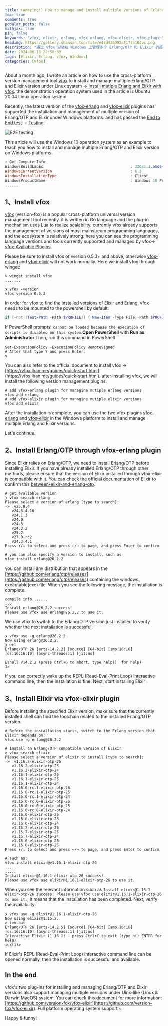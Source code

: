 ```yaml
---
title: (Amazing!) How to manage and install multiple versions of Erlang/OTP and Elixir via vfox in Windows
toc: true
comments: true
popular_posts: false
mathjax: true
pin: false
keywords: "vfox, elixir, erlang, vfox-erlang, vfox-elixir, vfox-plugin"
headimg: https://gallery.shansan.top/file/e47d436092cf177a103bc.png
description: "通过 vfox 安装在 Windows 上管理多个 Erlang/OTP 和 Elixir 的版本"
date: 2024-06-18 22:58:39
tags: [Elixir, Erlang, vfox, Windows]
categories: [vfox]
---
```


About a month ago, I wrote an article on how to use the cross-platform version management tool [vfox](https://github.com/version-fox/vfox) to install and manage multiple Erlang/OTP and Elixir version under Linux system -> [Install mutiple Erlang and Elixir with vfox](https://dev.to/yeshan333/install-mutiple-erlang-and-elixir-with-vfox-57ii). the demonstration operation system used in the article is Ubuntu 20.04 Linux operation system.

Recently, the latest version of the [vfox-erlang](https://github.com/version-fox/vfox-erlang) and [vfox-elixir](https://github.com/version-fox/vfox-elixir) plugins has supported the installation and management of multiple version of Erlang/OTP and Elixir under Windows platforms. and has passed the [End to End test](https://en.wikipedia.org/wiki/System_testing) -> [Testing](https://github.com/version-fox/vfox-elixir/actions/runs/9566734284).

![E2E testing](https://gallery.shansan.top/file/bb7f655d91fc39e97c57c.png)

This article will use the Windows 10 operation system as an example to teach you how to install and manage multiple Erlang/OTP and Elixir version on Windows platforms.

```powershell
> Get-ComputerInfo
WindowsBuildLabEx                                       : 22621.1.amd64fre.ni_release.220506-1250
WindowsCurrentVersion                                   : 6.3
WindowsInstallationType                                 : Client
WindowsProductName                                      : Windows 10 Pro
......
```

## 1、Install vfox

[vfox](https://vfox.lhan.me/) (version-fox) is a popular cross-platform universal version management tool recently. it is written in Go language and the plug-in mechanism uses Lua to realize scalability. currently vfox already supports the management of versions of most mainstream programming languages, and the ecosystem is relatively strong. here you can see the programming language versions and tools currently supported and managed by vfox->  [vfox-Available Plugins](https://vfox.lhan.me/plugins/available.html).

Please be sure to install vfox of version 0.5.3+ and above, otherwise [vfox-erlang](https://github.com/version-fox/vfox-erlang) and [vfox-elixir](https://github.com/version-fox/vfox-elixir) will not work normally. Here we install vfox through winget:

```shell
> winget install vfox
.......

❯ vfox -version
vfox version 0.5.3
```

In order for vfox to find the installed versions of Elixir and Erlang, vfox needs to be mounted to the powershell by default:


```PowerShell
if (-not (Test-Path -Path $PROFILE)) { New-Item -Type File -Path $PROFILE -Force }; Add-Content -Path $PROFILE -Value 'Invoke-Expression "$(vfox activate pwsh)"'
```

If PowerShell prompts: `cannot be loaded because the execution of scripts is disabled on this system`.**Open PowerShell** with **Run as Administrator**.Then, run this command in PowerShell

```shell
Set-ExecutionPolicy -ExecutionPolicy RemoteSigned
# After that type Y and press Enter.
y
```

You can also refer to the official document to install vfox -> [https://vfox.lhan.me/guides/quick-start.html](https://vfox.lhan.me/guides/quick-start.html). after installing vfox, we will install the following version management plugins:

```shell
# add vfox-erlang plugin for managine mutiple erlang versions
vfox add erlang
# add vfox-elixir plugin for managine mutiple elixir versions
vfox add elixir
```

After the installation is complete, you can use the two vfox plugins [vfox-erlang](https://github.com/version-fox/vfox-erlang) and [vfox-elixir](https://github.com/version-fox/vfox-elixir) in the Windows platform to install and manage multiple Erlang and Elixir versions.

Let's continue.

## 2、Install Erlang/OTP through vfox-erlang plugin

Since Elixir relies on Erlang/OTP, we need to install Erlang/OTP before installing Elixir. If you have already installed Erlang/OTP through other methods, please ensure that the version of Elixir installed through vfox-elixir is compatible with it. You can check the official documentation of Elixir to confirm this [between-elixir-and-erlang-otp](https://hexdocs.pm/elixir/1.16.2/compatibility-and-deprecations.html#between-elixir-and-erlang-otp).

```shell
# get avaliable version
❯ vfox search erlang
Please select a version of erlang [type to search]: 
->  v25.0.4
   v24.3.4.16
   v24.1.3
   v24.0
   v24.3
   v24.3.2
   v25.2
   v27.0-rc2
   v24.3.4.1
Press ↑/↓ to select and press ←/→ to page, and press Enter to confirm

# you can also specify a version to install, such as
vfox install erlang@26.2.2
```

you can install any distribution that appears in the [https://github.com/erlang/otp/releases](https://github.com/erlang/otp/releases) containing the windows executable(exe) file. When you see the following message, the installation is complete.

```shell
compile info.......
...
Install erlang@26.2.2 success! 
Please use vfox use erlang@26.2.2 to use it.
```

We use vfox to switch to the Erlang/OTP version just installed to verify whether the next installation is successful:

```shell
❯ vfox use -g erlang@26.2.2
Now using erlang@26.2.2.
❯ erl
Erlang/OTP 26 [erts-14.2.2] [source] [64-bit] [smp:16:16] [ds:16:16:10] [async-threads:1] [jit:ns]

Eshell V14.2.2 (press Ctrl+G to abort, type help(). for help)
1> 
```

If you can correctly wake up the REPL (Read-Eval-Print Loop) interactive command line, then the installation is fine. Next, start installing Elixir

## 3、Install Elixir via vfox-elixir plugin

Before installing the specified Elixir version, make sure that the currently installed shell can find the toolchain related to the installed Erlang/OTP version.

```shell
# Before the installation starts, switch to the Erlang version that Elixir depends on:
vfox use -g erlang@26.2.2

# Install an Erlang/OTP compatible version of Elixir
> vfox search elixir
Please select a version of elixir to install [type to search]:
->  v1.16.2-elixir-otp-26
   v1.16.2-elixir-otp-25
   v1.16.2-elixir-otp-24
   v1.16.1-elixir-otp-26
   v1.16.1-elixir-otp-25
   v1.16.1-elixir-otp-24
   v1.16.0-rc.1-elixir-otp-26
   v1.16.0-rc.1-elixir-otp-25
   v1.16.0-rc.1-elixir-otp-24
   v1.16.0-rc.0-elixir-otp-26
   v1.16.0-rc.0-elixir-otp-25
   v1.16.0-rc.0-elixir-otp-24
   v1.16.0-elixir-otp-26
   v1.16.0-elixir-otp-25
   v1.16.0-elixir-otp-24
   v1.15.7-elixir-otp-26
   v1.15.7-elixir-otp-25
   v1.15.7-elixir-otp-24
   v1.15.6-elixir-otp-26
   v1.15.6-elixir-otp-25
Press ↑/↓ to select and press ←/→ to page, and press Enter to confirm

# such as:
vfox install elixir@v1.16.1-elixir-otp-26
.....
.....
Install elixir@1.16.1-elixir-otp-26 success!
Please use vfox use elixir@1.16.1-elixir-otp-26 to use it.
```

When you see the relevant information such as `Install elixir@1.16.1-elixir-otp-26 success! Please use vfox use elixir@1.16.1-elixir-otp-26 to use it.`, it means that the installation has been completed. Next, verify the availability:

```shell
❯ vfox use -g elixir@1.16.1-elixir-otp-26
Now using elixir@1.15.2.
> iex.bat
Erlang/OTP 26 [erts-14.2.5] [source] [64-bit] [smp:16:16] [ds:16:16:10] [async-threads:1] [jit:ns]                                                                                                                                              Interactive Elixir (1.16.1) - press Ctrl+C to exit (type h() ENTER for help)
iex(1)>
```

If Elixir's REPL (Read-Eval-Print Loop) interactive command line can be opened normally, then the installation is successful and available.

## In the end

vfox's two plug-ins for installing and managing Erlang/OTP and Elixir versions also support managing multiple versions under Uinx-like (Linux & Darwin MacOS) system. You can check this document for more information:[https://github.com/version-fox/vfox-elixir](https://github.com/version-fox/vfox-elixir). Full platform operating system support ~

Happy & funny!
